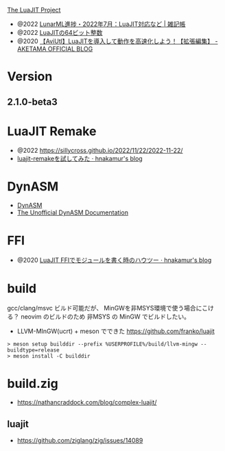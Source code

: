 [The LuaJIT Project](https://luajit.org/)

- @2022 [LunarML進捗・2022年7月：LuaJIT対応など | 雑記帳](https://blog.miz-ar.info/2022/07/lunarml-progress-jul2022/)
- @2022 [LuaJITの64ビット整数](https://zenn.dev/mod_poppo/articles/luajit-int64)
- @2020 [【AviUtl】LuaJITを導入して動作を高速化しよう！【拡張編集】 - AKETAMA OFFICIAL BLOG](https://aketama.work/aviutl-luajit)

# Version

## 2.1.0-beta3

# LuaJIT Remake

- @2022 https://sillycross.github.io/2022/11/22/2022-11-22/
- [luajit-remakeを試してみた &#183; hnakamur's blog](https://hnakamur.github.io/blog/2022/12/28/tried-luajit-remake/)

# DynASM

- [DynASM](https://luajit.org/dynasm.html)
- [The Unofficial DynASM Documentation](https://corsix.github.io/dynasm-doc/)

# FFI

- @2020 [LuaJIT FFIでモジュールを書く時のハウツー · hnakamur's blog](https://hnakamur.github.io/blog/2020/03/21/how-to-write-luajit-ffi-module/)

# build

gcc/clang/msvc ビルド可能だが、
MinGWを非MSYS環境で使う場合にこける？
neovim のビルドのため 非MSYS の MinGW でビルドしたい。

- LLVM-MInGW(ucrt) + meson でできた https://github.com/franko/luajit

```
> meson setup builddir --prefix %USERPROFILE%/build/llvm-mingw --buildtype=release
> meson install -C builddir
```

# build.zig

- https://nathancraddock.com/blog/complex-luajit/

## luajit

- https://github.com/ziglang/zig/issues/14089
